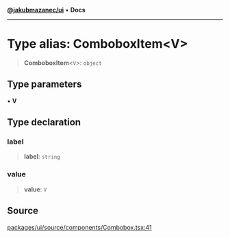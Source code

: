 [**@jakubmazanec/ui**](../README.md) • **Docs**

---

# Type alias: ComboboxItem\<V\>

> **ComboboxItem**\<`V`\>: `object`

## Type parameters

• **V**

## Type declaration

### label

> **label**: `string`

### value

> **value**: `V`

## Source

[packages/ui/source/components/Combobox.tsx:41](https://github.com/jakubmazanec/tools/blob/ff982fbbc1a4d22edeaae8b283ad7d8de4b15bd8/packages/ui/source/components/Combobox.tsx#L41)
